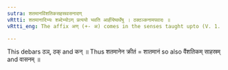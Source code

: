 ```yaml
---
sutra: शतमानविंशतिकसहस्रवसनादण्
vRtti: शतमानादिभ्यः शब्देभ्योऽण् प्रत्ययो भवति आर्हीयेष्वर्थेषु । ठक्ठञ्कनामपवादः ॥
vRtti_eng: The affix अण् (+- अ) comes in the senses taught upto (V. 1. 63), after the words '_satamana_', '_vinsatika_', '_sahasra_', and '_vasana_'.

---
```

This debars ठञ्, ठक् and कन् ॥ Thus शतमानेन क्रीतं = शातमानं so also वैंशतिकम् साहस्रम् and वासनम् ॥